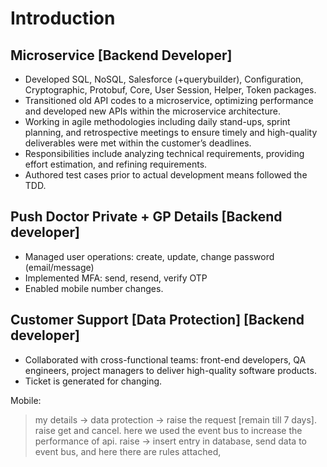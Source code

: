# Introduction

## Microservice [Backend Developer]

- Developed SQL, NoSQL, Salesforce (+querybuilder), Configuration, Cryptographic, Protobuf, Core, User Session, Helper, Token packages.
- Transitioned old API codes to a microservice, optimizing performance and developed new APIs within the microservice architecture.
- Working in agile methodologies including daily stand-ups, sprint planning, and retrospective meetings to ensure timely and high-quality deliverables were met within the customer’s deadlines.
- Responsibilities include analyzing technical requirements, providing effort estimation, and refining requirements.
- Authored test cases prior to actual development means followed the TDD.

## Push Doctor Private + GP Details [Backend developer]

- Managed user operations: create, update, change password (email/message)
- Implemented MFA: send, resend, verify OTP
- Enabled mobile number changes.

## Customer Support [Data Protection] [Backend developer]

- Collaborated with cross-functional teams: front-end developers, QA engineers, project managers to deliver high-quality software products.
- Ticket is generated for changing.

Mobile:
> my details -> data protection -> raise the request [remain till 7 days].
> raise get and cancel.
> here we used the event bus to increase the performance of api.
> raise -> insert entry in database, send data to event bus, and here there are rules attached,